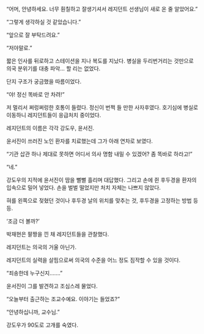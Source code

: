 “어머, 안녕하세요. 너무 훤칠하고 잘생기셔서 레지던트 선생님이 새로 온 줄 알았어요.”

“그렇게 생각하실 것 같았습니다.”

“앞으로 잘 부탁드려요.”

“저야말로.”

짧은 인사를 뒤로하고 스테이션을 지나 복도를 지났다. 병실을 두리번거리는 것만으로 의국 분위기를 대충 파악… 할 리는 없었다.

단지 구조가 궁금했을 따름이었다.

“야! 정신 똑바로 안 차려!”

저 멀리서 쩌렁쩌렁한 호통이 들렸다. 정신이 번쩍 들 만한 사자후였다. 호기심에 병실로 이동하니 레지던트들이 응급처치 중이었다.

레지던트의 이름은 각각 강도우, 윤서진.

윤서진이 쓰러진 노인 환자를 치료했는데 그가 아래 연차로 보였다.

“기관 삽관 하나 제대로 못하면 어디서 의사 명함 내밀 수 있겠어? 좀 똑바로 하라고!”

“네.”

강도우의 지적에 윤서진이 땀을 뻘뻘 흘리며 대답했다. 그리고 손에 쥔 후두경을 환자의 입속으로 밀어 넣었다. 손을 벌벌 떨었지만 처치 자체는 나쁘지 않았다.

혀를 왼쪽으로 젖혔던 것이나 후두경 날의 위치를 맞추는 것, 후두경을 고정하는 방법 등등.

‘조금 더 볼까?’

박재현은 팔짱을 낀 채 레지던트들을 관찰했다.

레지던트는 의국의 거울 아닌가.

레지던트의 실력을 살핌으로써 의국의 수준을 어느 정도 짐작할 수 있을 것이다.

“죄송한데 누구신지…….”

윤서진이 그를 발견하고 조심스레 물었다.

“오늘부터 출근하는 조교수예요. 이야기는 들었죠?”

“안녕하십니까, 교수님.”

강도우가 90도로 고개를 숙였다.